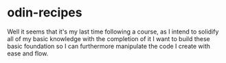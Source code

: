 # odin-recipes
Well it seems that it's my last time following a course, as I intend to solidify all of my basic knowledge with the completion of it
I want to build these basic foundation so I can furthermore manipulate the code I create with ease and flow.
